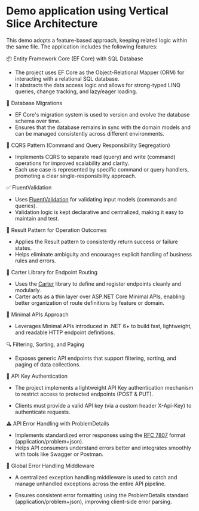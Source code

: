 # Demo application using Vertical Slice Architecture

This demo adopts a feature-based approach, keeping related logic within the same file. The application includes the following features:

📦 Entity Framework Core (EF Core) with SQL Database

- The project uses EF Core as the Object-Relational Mapper (ORM) for interacting with a relational SQL database.
- It abstracts the data access logic and allows for strong-typed LINQ queries, change tracking, and lazy/eager loading.

  
📂 Database Migrations

- EF Core's migration system is used to version and evolve the database schema over time.
- Ensures that the database remains in sync with the domain models and can be managed consistently across different environments.

🧱 CQRS Pattern (Command and Query Responsibility Segregation)

- Implements CQRS to separate read (query) and write (command) operations for improved scalability and clarity.
- Each use case is represented by specific command or query handlers, promoting a clear single-responsibility approach.

✅ FluentValidation

- Uses [FluentValidation](https://docs.fluentvalidation.net/en/latest/) for validating input models (commands and queries).
- Validation logic is kept declarative and centralized, making it easy to maintain and test.


🎯 Result Pattern for Operation Outcomes
- Applies the Result<T> pattern to consistently return success or failure states.
- Helps eliminate ambiguity and encourages explicit handling of business rules and errors.
  
🚏 Carter Library for Endpoint Routing 
- Uses the [Carter](https://github.com/CarterCommunity/Carter) library to define and register endpoints cleanly and modularly.
- Carter acts as a thin layer over ASP.NET Core Minimal APIs, enabling better organization of route definitions by feature or domain.

🧱 Minimal APIs Approach

- Leverages Minimal APIs introduced in .NET 6+ to build fast, lightweight, and readable HTTP endpoint definitions.

🔍 Filtering, Sorting, and Paging

- Exposes generic API endpoints that support filtering, sorting, and paging of data collections.

🔐 API Key Authentication

- The project implements a lightweight API Key authentication mechanism to restrict access to protected endpoints (POST & PUT).

- Clients must provide a valid API key (via a custom header X-Api-Key) to authenticate requests.

⚠️ API Error Handling with ProblemDetails

- Implements standardized error responses using the [RFC 7807](https://datatracker.ietf.org/doc/html/rfc7807) format (application/problem+json).
- Helps API consumers understand errors better and integrates smoothly with tools like Swagger or Postman.


🧯 Global Error Handling Middleware

- A centralized exception handling middleware is used to catch and manage unhandled exceptions across the entire API pipeline.

- Ensures consistent error formatting using the ProblemDetails standard (application/problem+json), improving client-side error parsing.

